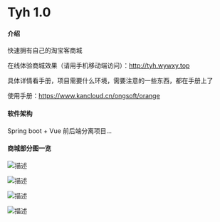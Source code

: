 # Tyh 1.0

#### 介绍

快速拥有自己的淘宝客商城

在线体验商城效果（请用手机移动端访问）：http://tyh.wywxy.top

具体详情看手册，项目需要什么环境，需要注意的一些东西，都在手册上了

使用手册：https://www.kancloud.cn/ongsoft/orange

#### 软件架构

Spring boot + Vue 前后端分离项目...


#### 商城部分图一览

![描述](https://open-source-orange.oss-cn-hangzhou.aliyuncs.com/%E7%A0%81%E4%BA%91/%E6%B7%98%E5%AE%9D%E5%AE%A2/IMG_0687.PNG)

![描述](https://open-source-orange.oss-cn-hangzhou.aliyuncs.com/%E7%A0%81%E4%BA%91/%E6%B7%98%E5%AE%9D%E5%AE%A2/IMG_0688.PNG)

![描述](https://open-source-orange.oss-cn-hangzhou.aliyuncs.com/%E7%A0%81%E4%BA%91/%E6%B7%98%E5%AE%9D%E5%AE%A2/IMG_0689.PNG)

![描述](https://open-source-orange.oss-cn-hangzhou.aliyuncs.com/%E7%A0%81%E4%BA%91/%E6%B7%98%E5%AE%9D%E5%AE%A2/IMG_0690.PNG)

